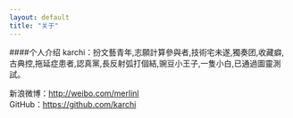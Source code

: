 ```yaml
---
layout: default
title: "关于"
---
```

####个人介绍
karchi：扮文藝青年,志願計算參與者,技術宅未遂,獨奏团,收藏癖,古典控,拖延症患者,認真黨,長反射弧打個結,豌豆小王子,一隻小白,已通過圖靈測試。

新浪微博：<http://weibo.com/merlinl>  
GitHub：<https://github.com/karchi>  
